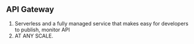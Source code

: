 ## API Gateway
1. Serverless and a fully managed service that makes easy for developers to publish, monitor API
2. AT ANY SCALE.
